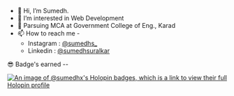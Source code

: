 - 👋 Hi, I’m Sumedh.
- 👀 I’m interested in Web Development
- 🌱 Parsuing MCA at Government College of Eng., Karad
- 📫 How to reach me -
  - Instagram : [@sumedhs_](https://www.instagram.com/sumedhs_/)
  -  Linkedin   : [@sumedhsuralkar](https://www.linkedin.com/in/sumedhsuralkar/)

😎 Badge's earned --

[![An image of @sumedhx's Holopin badges, which is a link to view their full Holopin profile](https://holopin.me/sumedhx)](https://holopin.io/@sumedhx)

<!---
sumedhx/sumedhx is a ✨ special ✨ repository because its `README.md` (this file) appears on your GitHub profile.
You can click the Preview link to take a look at your changes.
--->


